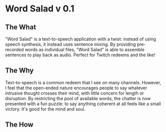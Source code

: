 # Word Salad v 0.1

## The What
"Word Salad" is a text-to-speech application with a twist: instead of using speech synthesis, it instead uses sentence mixing. By providing pre-recorded words as individual files, "Word Salad" is able to assemble sentences to play back as audio. Perfect for Twitch redeems and the like! 

## The Why
Text-to-speech is a common redeem that I see on many channels. However, I feel that the open-ended nature encourages people to say whatever intrusive thought crosses their mind, with little concern for length or disruption. By restricting the pool of available words, the chatter is now presented with a fun puzzle: to say anything coherent at all feels like a small victory. It's good for the mind and soul.

## The How